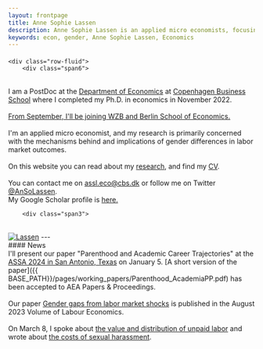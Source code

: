 ```yaml
---
layout: frontpage
title: Anne Sophie Lassen
description: Anne Sophie Lassen is an applied micro economists, focusing on the causes and consquences of gender differences in labor market.
keywords: econ, gender, Anne Sophie Lassen, Economics
---
```


<div class="container">
<h4></h4>

    <div class="row-fluid">
        <div class="span6">
<br/>
I am a PostDoc at the <a href="https://www.cbs.dk/en/research/departments-and-centres/department-of-economics/">Department of Economics</a> at <a href="https://www.cbs.dk/en/">Copenhagen Business School</a> where I completed my Ph.D. in economics in November 2022.<br/>
<br>
<u>From September, I'll be joining <a href="https://www.wzb.eu/en">WZB</a> and <a href="https://berlinschoolofeconomics.de/home">Berlin School of Economics.</a></u>
<br/>
<br>
I'm an applied micro economist, and my research is primarily concerned with the mechanisms behind and implications of gender differences in labor market outcomes.
<br/>
<br>
On this website  you can read about my <a href="https://annesophielassen.github.io/pages/research.html"> research</a>, and find my <a href="https://annesophielassen.github.io/assets/CV.pdf"> CV</a>. 
<br>
<br>
You can contact me on <a href="mailto:assl.eco@cbs.dk">assl.eco@cbs.dk</a> or follow me on Twitter <a href="https://twitter.com/AnSoLassen" target="_blank">@AnSoLassen</a>.<br/>
My Google Scholar profile is <a href="https://scholar.google.dk/citations?user=hOz8NV4AAAAJ&hl=da">here.</a>
        </div>

        <div class="span3">
<br>
        <a href="../assets/headshot_grey.jpg">
            <img src="../assets/headshot_grey.jpg"
                  title="AnneSophieLassen" alt="Lassen"/></a>
        </div>
    </div>
</div>
---
<br>
#### News
<br>
I'll present our paper "Parenthood and Academic Career Trajectories" at the <a href="https://www.aeaweb.org/conference/"> ASSA 2024 in San Antonio, Texas</a> on January 5. 
[A short version of the paper]({{ BASE_PATH}}/pages/working_papers/Parenthood_AcademiaPP.pdf) has been accepted to AEA Papers & Proceedings. 
<br>
<br>
Our paper <a href="https://www.sciencedirect.com/science/article/pii/S0927537123000696">Gender gaps from labor market shocks</a> is published in the August 2023 Volume of Labour Economics. 
<br>
<br>
On March 8, I spoke about <a href="https://www.hk.dk/aktuelt/nyheder/2023/02/23/8-marts-om-kvinders-oekonomi-og-usynlige-opgaver">the value and distribution of unpaid labor</a> and wrote about <a href="https://www.information.dk/moti/2023/03/seksuel-chikane-fastholde-koensopdelt-arbejdsmarked?lst_cntrb">the costs of sexual harassment</a>. 





